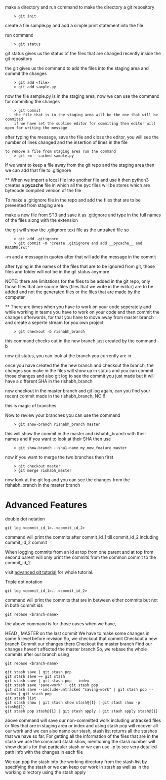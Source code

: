 make a directory and run command to make the directory a git repository

```
	> git init
```

create a file sample.py and add a simple print statement into the file

run command

```
	> git status
```

git status gives us the status of the files that are changed recently inside the git repository

the git gives us the command to add the files into the staging area and commit the changes

```
	> git add <file>
	> git add sample.py
```

now the file sample.py is in the staging area, now we can use the command for commiting the changes

```
	> git commit
	the file that is in the staging area will be the one that will be commited
	if we have set the sublime editor for commiting then editor will open for writing the message
```

after typing the message, save the file and close the editor, you will see the number of lines 
changed and the insertion of lines in the file

```
to remove a file from staging area run the command 
	> git rm --cached sample.py
```

If we want to keep a file away from the git repo and the staging area then we can add that file to
.gitignore

** When we import a local file into another file and use it then python3 creates a __pycache__ file 
in which all the pyc files will be stores which are bytecode compiled version of the file

To make a .gitignore file in the repo and add the files that are to be prevented from staging area

make a new file from ST3 and save it as .gitignore and type in the full names of the files along
with the extension

the git will show the .gitignore text file as the untraked file so

```
	> git add .gitignore
	> git commit -m "create .gitignore and add __pycache__ and README.rst"
```

-m and a message in quotes after that will add the message in the commit

after typing in the names of the files that are to be ignored from git, those files and folder will
not be in the git status anymore

NOTE: there are limitations for the files to be added in the git repo, only those files that are
	  source files (files that we write in the editor) are to be added and not the generated files
	  or the files that are made by the computer

** There are times when you have to work on your code seperately and while working in teams you 
have to work on your code and then commit the changes afterwards, for that you have to move away
from master branch and create a seperte stream for you own project

```
	> git checkout -b rishabh_branch
```

this command checks out in the new branch just created by the command -b <branch-name>

now git status, you can look at the branch you currently are in

once you have created the the new branch and checkout the branch, the changes you make in the files
will show up in status and you can commit those changes and also git log to see the commit you just
made but it will have a different SHA in the rishabh_branch

now checkout in the master branch and git log again, can you find your recent commit made in the 
rishabh_branch, NO!!!

this is magic of branches

Now to review your branches you can use the command 

```
	> git show-branch rishabh_branch master
```

this will show the commit in the master and rishabh_branch with their names and if you want to
look at their SHA then use 

```
	> git show-branch --sha1-name my_new_feature master
```

now if you want to merge the two branches then first

```
	> git checkout master
	> git merge rishabh_master
```

now look at the git log and you can see the changes from the rishabh_branch in the master branch

# Advanced Features
double dot notation

```
git log <commit_id_1>..<commit_id_2>
```

command will print the commits after commit_id_1 till commit_id_2 including commit_id_2 commit

When logging commits from an id at top from one parent and at top from second parent will only
print the commits from the common commit to the commit_id_2

visit [advanced git tutorial](https://realpython.com/advanced-git-for-pythonistas/) for whole 
tutorial.

Triple dot notation

```
git log <commit_id_1>...<commit_id_2>
```

command will print the commits that are in between either commits but not in both commit ids

```
git rebase <branch-name>
```

the above command is for those cases when we have,

HEAD , MASTER on the last commit
We have to make some changes in some 5 level before revision
So, we checkout that commit
Checkout a new branch
Commit our changes there
Checkout the master branch
Find our changes haven't affected the master branch
So, we rebase the whole commits after our branch using

```
git rebase <branch-name>
```

```
git stash save | git stash pop
git stash save == git stash
git stash save | git stash pop --index
git stash save "save-work" | git stash pop
git stash save --include-untracked "saving-work" | git stash pop --index | git stash pop
git stash list
git stash show | git stash show stash@{1} | git stash show -p stash@{1}
git stash pop stash@{1} | git stash apply | git stash apply stash@{1}
```

above command will save our non-committed work including untracked files or files that are in staging
area or index and using stash pop will recover all our work and we can also name our stash, stash 
list returns all the stashes that we have so far. For getting all the information of the files that 
are in the stash we use the command stash show, mentioning the stash number will show details for 
that particular stash or we can use -p to see very detailed path info with the changes in each file

We can pop the stash into the working directory from the stash list by specifying the stash or we can
keep our work in stash as well as in the working directory using the stash apply